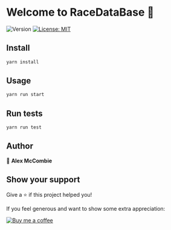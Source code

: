 # Welcome to RaceDataBase 👋
![Version](https://img.shields.io/badge/version-1.0.0-blue.svg?cacheSeconds=2592000)
[![License: MIT](https://img.shields.io/badge/License-MIT-yellow.svg)](#)

## Install

```sh
yarn install
```

## Usage

```sh
yarn run start
```

## Run tests

```sh
yarn run test
```

## Author

👤 **Alex McCombie**


## Show your support

Give a ⭐️ if this project helped you!

If you feel generous and want to show some extra appreciation:

[![Buy me a coffee][buymeacoffee-shield]][buymeacoffee]

[buymeacoffee]: https://github.com/launchpad-labs/launchpad-labs/blob/main/README.md
[buymeacoffee-shield]: https://www.buymeacoffee.com/assets/img/custom_images/orange_img.png

